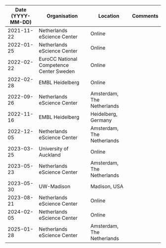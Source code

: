 | Date (YYYY-MM-DD) | Organisation                | Location                   | Comments |
|-------------------|-----------------------------|----------------------------|----------|
| 2021-11-22        | Netherlands eScience Center | Online                     |          |
| 2022-01-25        | Netherlands eScience Center | Online                     |          |
| 2022-02-22        | EuroCC National Competence Center Sweden | Online        |          |
| 2022-02-28        | EMBL Heidelberg             | Online                     |          |
| 2022-09-26        | Netherlands eScience Center | Amsterdam, The Netherlands |          |
| 2022-11-16        | EMBL Heidelberg             | Heidelberg, Germany        |          |
| 2022-12-05        | Netherlands eScience Center | Amsterdam, The Netherlands |          |
| 2023-03-25        | University of Auckland      | Online                     |          |
| 2023-05-23        | Netherlands eScience Center | Amsterdam, The Netherlands |          |
| 2023-05-30        | UW-Madison                  | Madison, USA               |          |
| 2023-08-21        | Netherlands eScience Center | Online                     |          |
| 2024-02-05        | Netherlands eScience Center | Online                     |          |
| 2025-01-28        | Netherlands eScience Center | Amsterdam, The Netherlands |          |
